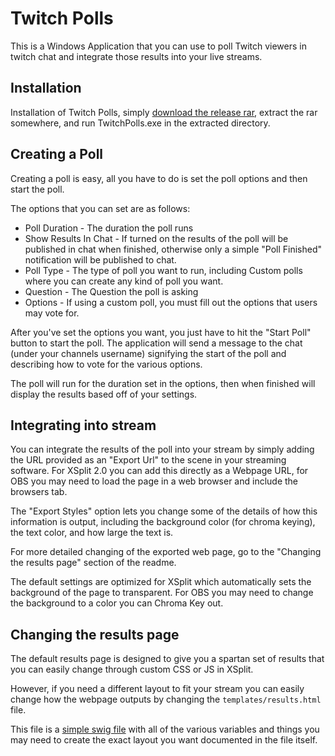 # Twitch Polls

This is a Windows Application that you can use to poll Twitch viewers in twitch chat and integrate those results into your live streams.

## Installation

Installation of Twitch Polls, simply [download the release rar](https://github.com/LtSquigs/twitch-poll/releases/download/1.0.0/TwitchPolls.rar), extract the rar somewhere, and run TwitchPolls.exe in the extracted directory.

## Creating a Poll

Creating a poll is easy, all you have to do is set the poll options and then start the poll.

The options that you can set are as follows:

* Poll Duration - The duration the poll runs
* Show Results In Chat - If turned on the results of the poll will be published in chat when finished, otherwise only a simple "Poll Finished" notification will be published to chat.
* Poll Type - The type of poll you want to run, including Custom polls where you can create any kind of poll you want.
* Question - The Question the poll is asking
* Options - If using a custom poll, you must fill out the options that users may vote for.

After you've set the options you want, you just have to hit the "Start Poll" button to start the poll. The application will send a message to the chat (under your channels username) signifying the start of the poll and describing how to vote for the various options.

The poll will run for the duration set in the options, then when finished will display the results based off of your settings.

## Integrating into stream

You can integrate the results of the poll into your stream by simply adding the URL provided as an "Export Url" to the scene in your streaming software. For XSplit 2.0 you can add this directly as a Webpage URL, for OBS you may need to load the page in a web browser and include the browsers tab.

The "Export Styles" option lets you change some of the details of how this information is output, including the background color (for chroma keying), the text color, and how large the text is. 

For more detailed changing of the exported web page, go to the "Changing the results page" section of the readme.

The default settings are optimized for XSplit which automatically sets the background of the page to transparent. For OBS you may need to change the background to a color you can Chroma Key out.

## Changing the results page

The default results page is designed to give you a spartan set of results that you can easily change through custom CSS or JS in XSplit.

However, if you need a different layout to fit your stream you can easily change how the webpage outputs by changing the `templates/results.html` file.

This file is a [simple swig file](http://paularmstrong.github.io/swig/docs/#variables) with all of the various variables and things you may need to create the exact layout you want documented in the file itself.
